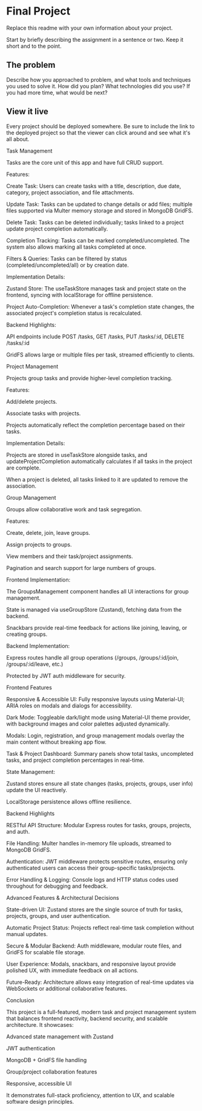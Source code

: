 # Final Project

Replace this readme with your own information about your project.

Start by briefly describing the assignment in a sentence or two. Keep it short and to the point.

## The problem

Describe how you approached to problem, and what tools and techniques you used to solve it. How did you plan? What technologies did you use? If you had more time, what would be next?

## View it live

Every project should be deployed somewhere. Be sure to include the link to the deployed project so that the viewer can click around and see what it's all about.

Task Management

Tasks are the core unit of this app and have full CRUD support.

Features:

Create Task: Users can create tasks with a title, description, due date, category, project association, and file attachments.

Update Task: Tasks can be updated to change details or add files; multiple files supported via Multer memory storage and stored in MongoDB GridFS.

Delete Task: Tasks can be deleted individually; tasks linked to a project update project completion automatically.

Completion Tracking: Tasks can be marked completed/uncompleted. The system also allows marking all tasks completed at once.

Filters & Queries: Tasks can be filtered by status (completed/uncompleted/all) or by creation date.

Implementation Details:

Zustand Store: The useTaskStore manages task and project state on the frontend, syncing with localStorage for offline persistence.

Project Auto-Completion: Whenever a task's completion state changes, the associated project's completion status is recalculated.

Backend Highlights:

API endpoints include POST /tasks, GET /tasks, PUT /tasks/:id, DELETE /tasks/:id

GridFS allows large or multiple files per task, streamed efficiently to clients.

Project Management

Projects group tasks and provide higher-level completion tracking.

Features:

Add/delete projects.

Associate tasks with projects.

Projects automatically reflect the completion percentage based on their tasks.

Implementation Details:

Projects are stored in useTaskStore alongside tasks, and updateProjectCompletion automatically calculates if all tasks in the project are complete.

When a project is deleted, all tasks linked to it are updated to remove the association.

Group Management

Groups allow collaborative work and task segregation.

Features:

Create, delete, join, leave groups.

Assign projects to groups.

View members and their task/project assignments.

Pagination and search support for large numbers of groups.

Frontend Implementation:

The GroupsManagement component handles all UI interactions for group management.

State is managed via useGroupStore (Zustand), fetching data from the backend.

Snackbars provide real-time feedback for actions like joining, leaving, or creating groups.

Backend Implementation:

Express routes handle all group operations (/groups, /groups/:id/join, /groups/:id/leave, etc.)

Protected by JWT auth middleware for security.

Frontend Features

Responsive & Accessible UI: Fully responsive layouts using Material-UI; ARIA roles on modals and dialogs for accessibility.

Dark Mode: Toggleable dark/light mode using Material-UI theme provider, with background images and color palettes adjusted dynamically.

Modals: Login, registration, and group management modals overlay the main content without breaking app flow.

Task & Project Dashboard: Summary panels show total tasks, uncompleted tasks, and project completion percentages in real-time.

State Management:

Zustand stores ensure all state changes (tasks, projects, groups, user info) update the UI reactively.

LocalStorage persistence allows offline resilience.

Backend Highlights

RESTful API Structure: Modular Express routes for tasks, groups, projects, and auth.

File Handling: Multer handles in-memory file uploads, streamed to MongoDB GridFS.

Authentication: JWT middleware protects sensitive routes, ensuring only authenticated users can access their group-specific tasks/projects.

Error Handling & Logging: Console logs and HTTP status codes used throughout for debugging and feedback.

Advanced Features & Architectural Decisions

State-driven UI: Zustand stores are the single source of truth for tasks, projects, groups, and user authentication.

Automatic Project Status: Projects reflect real-time task completion without manual updates.

Secure & Modular Backend: Auth middleware, modular route files, and GridFS for scalable file storage.

User Experience: Modals, snackbars, and responsive layout provide polished UX, with immediate feedback on all actions.

Future-Ready: Architecture allows easy integration of real-time updates via WebSockets or additional collaborative features.

Conclusion

This project is a full-featured, modern task and project management system that balances frontend reactivity, backend security, and scalable architecture. It showcases:

Advanced state management with Zustand

JWT authentication

MongoDB + GridFS file handling

Group/project collaboration features

Responsive, accessible UI

It demonstrates full-stack proficiency, attention to UX, and scalable software design principles.